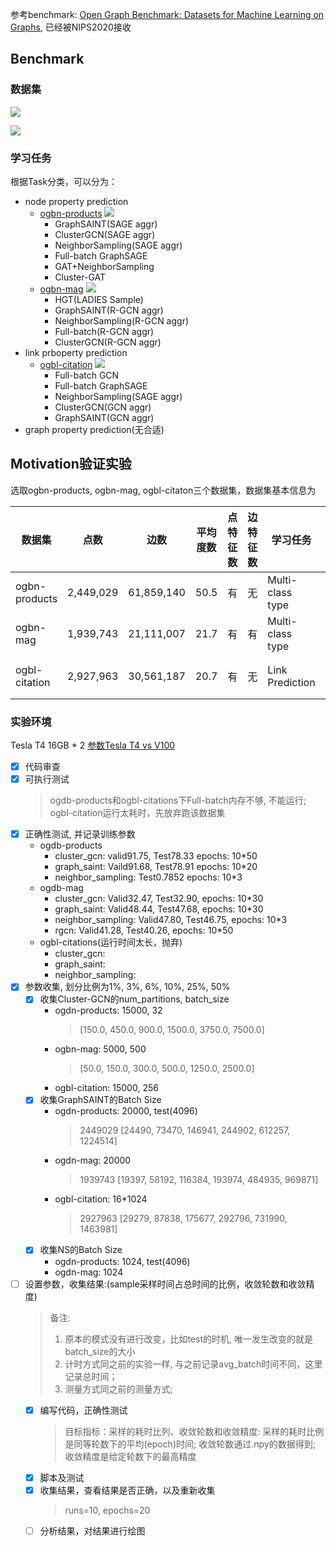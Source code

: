 参考benchmark: [Open Graph Benchmark: Datasets for Machine Learning on Graphs](https://ogb.stanford.edu/docs/home/), 已经被NIPS2020接收

## Benchmark

### 数据集
![](figs/table2.png)

![](figs/table3.png)

### 学习任务

根据Task分类，可以分为：
- node property prediction
    - [ogbn-products](https://ogb.stanford.edu/docs/leader_nodeprop/)
    ![](figs/node-ogbn-products.png)
        - GraphSAINT(SAGE aggr)
        - ClusterGCN(SAGE aggr)
        - NeighborSampling(SAGE aggr)
        - Full-batch GraphSAGE
        - GAT+NeighborSampling
        - Cluster-GAT
    - [ogbn-mag](https://ogb.stanford.edu/docs/leader_nodeprop/)
    ![](figs/node-ogbn-mag.png)
        - HGT(LADIES Sample)
        - GraphSAINT(R-GCN aggr)
        - NeighborSampling(R-GCN aggr)
        - Full-batch(R-GCN aggr)
        - ClusterGCN(R-GCN aggr)
- link prboperty prediction
    - [ogbl-citation](https://ogb.stanford.edu/docs/leader_linkprop/)
    ![](figs/link-ogbl-citation.png)
        - Full-batch GCN
        - Full-batch GraphSAGE
        - NeighborSampling(SAGE aggr)
        - ClusterGCN(GCN aggr)
        - GraphSAINT(GCN aggr)
- graph property prediction(无合适)


## Motivation验证实验

选取ogbn-products, ogbn-mag, ogbl-citaton三个数据集，数据集基本信息为

| 数据集 | 点数 | 边数 | 平均度数 | 点特征数 | 边特征数 | 学习任务 | 采样算法 | 基本模型 |
| --- | --- | --- | --- | --- | --- | --- | --- | -- |
| ogbn-products | 2,449,029 | 61,859,140 | 50.5 | 有 | 无 | Multi-class type | full, NS(NeigborSampling), Cluster, GraphSAINT |SAGE aggr |
| ogbn-mag | 1,939,743 | 21,111,007 | 21.7 | 有 | 有 | Multi-class type | full, NS(NeigborSampling), Cluster, GraphSAINT | RGCN aggr |
| ogbl-citation | 2,927,963 | 30,561,187 | 20.7| 有 | 无 | Link Prediction |  full, NS(NeigborSampling), Cluster, GraphSAINT | GCN aggr(缺NS) |

### 实验环境

Tesla T4 16GB * 2
[参数Tesla T4 vs V100](https://blog.csdn.net/tony_vip/article/details/105658715)

- [x] 代码审查
- [x] 可执行测试
    > ogdb-products和ogbl-citations下Full-batch内存不够, 不能运行; ogbl-citation运行太耗时，先放弃跑该数据集
- [x] 正确性测试, 并记录训练参数
    - ogdb-products
        - cluster_gcn: valid91.75, Test78.33  epochs: 10*50
        - graph_saint: Vaild91.68, Test78.91  epochs: 10*20
        - neighbor_sampling: Test0.7852 epochs: 10*3
    - ogdb-mag
        - cluster_gcn: Valid32.47, Test32.90, epochs: 10*30
        - graph_saint: Valid48.44, Test47.68, epochs: 10*30
        - neighbor_sampling: Valid47.80, Test46.75, epochs: 10*3
        - rgcn: Valid41.28, Test40.26, epochs: 10*50
    - ogbl-citations(运行时间太长，抛弃)
        - cluster_gcn: 
        - graph_saint:
        - neighbor_sampling: 
- [x] 参数收集, 划分比例为1%, 3%, 6%, 10%, 25%, 50%
    - [x] 收集Cluster-GCN的num_partitions, batch_size
        - ogdn-products: 15000, 32
            > [150.0, 450.0, 900.0, 1500.0, 3750.0, 7500.0]
        - ogbn-mag: 5000, 500
            > [50.0, 150.0, 300.0, 500.0, 1250.0, 2500.0]
        - ogbl-citation: 15000, 256
    - [x] 收集GraphSAINT的Batch Size
        - ogdn-products: 20000, test(4096)
            > 2449029
            > [24490, 73470, 146941, 244902, 612257, 1224514]
        - ogdn-mag: 20000
            > 1939743
            > [19397, 58192, 116384, 193974, 484935, 969871]
        - ogbl-citation: 16*1024
            > 2927963
            > [29279, 87838, 175677, 292796, 731990, 1463981]
    - [x] 收集NS的Batch Size
        - ogdn-products: 1024, test(4096)
        - ogdn-mag: 1024
- [ ] 设置参数，收集结果:(sample采样时间占总时间的比例，收敛轮数和收敛精度)
    > 备注: 
    > 1. 原本的模式没有进行改变，比如test的时机, 唯一发生改变的就是batch_size的大小
    > 2. 计时方式同之前的实验一样, 与之前记录avg_batch时间不同，这里记录总时间；
    > 3. 测量方式同之前的测量方式;
    - [x] 编写代码，正确性测试
        > 目标指标：采样的耗时比列、收敛轮数和收敛精度: 采样的耗时比例是同等轮数下的平均(epoch)时间; 收敛轮数通过.npy的数据得到; 收敛精度是给定轮数下的最高精度
    - [x] 脚本及测试
    - [x] 收集结果，查看结果是否正确，以及重新收集
        > runs=10, epochs=20
    - [ ] 分析结果，对结果进行绘图
